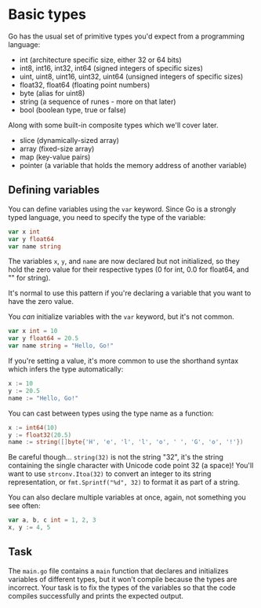 # Basic types

Go has the usual set of primitive types you'd expect from a programming language:

- int (architecture specific size, either 32 or 64 bits)
- int8, int16, int32, int64 (signed integers of specific sizes)
- uint, uint8, uint16, uint32, uint64 (unsigned integers of specific sizes)
- float32, float64 (floating point numbers)
- byte (alias for uint8)
- string (a sequence of runes - more on that later)
- bool (boolean type, true or false)

Along with some built-in composite types which we'll cover later.

- slice (dynamically-sized array)
- array (fixed-size array)
- map (key-value pairs)
- pointer (a variable that holds the memory address of another variable)

## Defining variables

You can define variables using the `var` keyword. Since Go is a strongly typed language, you need to specify the type of the variable:

```go
var x int
var y float64
var name string
```

The variables `x`, `y`, and `name` are now declared but not initialized, so they hold the zero value for their respective types (0 for int, 0.0 for float64, and "" for string).

It's normal to use this pattern if you're declaring a variable that you want to have the zero value.

You _can_ initialize variables with the `var` keyword, but it's not common.

```go
var x int = 10
var y float64 = 20.5
var name string = "Hello, Go!"
```

If you're setting a value, it's more common to use the shorthand syntax which infers the type automatically:

```go
x := 10
y := 20.5
name := "Hello, Go!"
```

You can cast between types using the type name as a function:

```go
x := int64(10)
y := float32(20.5)
name := string([]byte{'H', 'e', 'l', 'l', 'o', ' ', 'G', 'o', '!'})
```

Be careful though... `string(32)` is not the string "32", it's the string containing the single character with Unicode code point 32 (a space)! You'll want to use `strconv.Itoa(32)` to convert an integer to its string representation, or `fmt.Sprintf("%d", 32)` to format it as part of a string.

You can also declare multiple variables at once, again, not something you see often:

```go
var a, b, c int = 1, 2, 3
x, y := 4, 5
```

## Task

The `main.go` file contains a `main` function that declares and initializes variables of different types, but it won't compile because the types are incorrect. Your task is to fix the types of the variables so that the code compiles successfully and prints the expected output.

